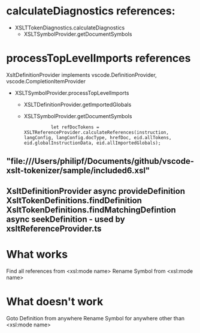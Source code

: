 # calculateDiagnostics references:

- XSLTTokenDiagnostics.calculateDiagnostics
	- XSLTSymbolProvider.getDocumentSymbols

# processTopLevelImports references

XsltDefinitionProvider implements vscode.DefinitionProvider, vscode.CompletionItemProvider

- XSLTSymbolProvider.processTopLevelImports
	- XSLTDefinitionProvider.getImportedGlobals
	- XSLTSymbolProvider.getDocumentSymbols


					let refDocTokens = XSLTReferenceProvider.calculateReferences(instruction, langConfig, langConfig.docType, hrefDoc, eid.allTokens, eid.globalInstructionData, eid.allImportedGlobals);
"file:///Users/philipf/Documents/github/vscode-xslt-tokenizer/sample/included6.xsl"
----------- 
XsltDefinitionProvider
async provideDefinition
XsltTokenDefinitions.findDefinition
XsltTokenDefinitions.findMatchingDefintion
async seekDefinition - used by xsltReferenceProvider.ts
----------
# What works
Find all references from <xsl:mode name>
Rename Symbol from <xsl:mode name>
# What doesn't work
Goto Definition from anywhere
Rename Symbol for anywhere other than <xsl:mode name>